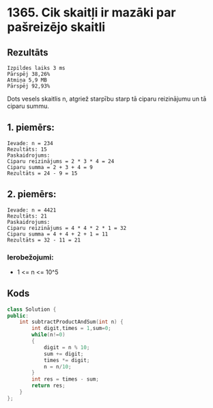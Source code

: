 # 1365. Cik skaitļi ir mazāki par pašreizējo skaitli


## Rezultāts
```
Izpildes laiks 3 ms
Pārspēj 38,26%
Atmiņa 5,9 MB
Pārspēj 92,93%
```
Dots vesels skaitlis n, atgriež starpību starp tā ciparu reizinājumu un tā ciparu summu.
 

## 1. piemērs:
```
Ievade: n = 234
Rezultāts: 15
Paskaidrojums:
Ciparu reizinājums = 2 * 3 * 4 = 24
Ciparu summa = 2 + 3 + 4 = 9
Rezultāts = 24 - 9 = 15
```
## 2. piemērs:
```
Ievade: n = 4421
Rezultāts: 21
Paskaidrojums:
Ciparu reizinājums = 4 * 4 * 2 * 1 = 32
Ciparu summa = 4 + 4 + 2 + 1 = 11
Rezultāts = 32 - 11 = 21
```

### Ierobežojumi:
- 1 <= n <= 10^5

## Kods
```cpp
class Solution {
public:
    int subtractProductAndSum(int n) {
        int digit,times = 1,sum=0;
        while(n!=0)
        {
            digit = n % 10;
            sum += digit;
            times *= digit;
            n = n/10;
        }
        int res = times - sum;
        return res;   
    }
};
```
